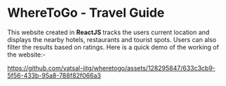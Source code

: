 # WhereToGo - Travel Guide

This website created in **ReactJS** tracks the users current location and displays the nearby hotels, restaurants and tourist spots. Users can also filter the results based on ratings. Here is a quick demo of the working of the website:-

https://github.com/vatsal-iitg/wheretogo/assets/128295847/633c3cb9-5f56-433b-95a8-788f82f066a3

